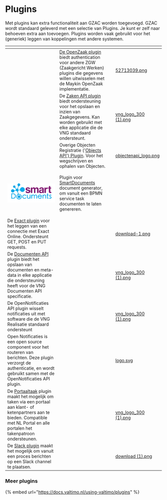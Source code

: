 # Plugins

Met plugins kan extra functionaliteit aan GZAC worden toegevoegd. GZAC wordt standaard geleverd met een selectie van Plugins. Je kunt er zelf naar behoeven extra aan toevoegen. Plugins worden vaak gebruikt voor het (generiek) leggen van koppelingen met andere systemen.&#x20;

<table data-view="cards"><thead><tr><th></th><th></th><th></th><th data-hidden data-card-cover data-type="files"></th></tr></thead><tbody><tr><td></td><td><a href="https://docs.valtimo.nl/using-valtimo/plugins/configure-openzaak-plugin">De OpenZaak plugin</a> biedt authentication voor andere ZGW (Zaakgericht Werken) plugins die gegevens willen uitwisselen met de Maykin OpenZaak implementatie. </td><td></td><td><a href="../.gitbook/assets/52713039.png">52713039.png</a></td></tr><tr><td></td><td>De <a href="https://docs.valtimo.nl/using-valtimo/plugins/configure-zaken-api-plugin">Zaken API plugin</a> biedt ondersteuning voor het opslaan en inzien van Zaakgegevens. Kan worden gebruikt met elke applicatie die de VNG standaard ondersteunt. </td><td></td><td><a href="../.gitbook/assets/vng_logo_300 (1).png">vng_logo_300 (1).png</a></td></tr><tr><td></td><td>Overige Objecten Registratie ('<a href="https://docs.valtimo.nl/using-valtimo/plugins/configure-objecten-api-plugin">Objects API') Plugin</a>. Voor het wegschrijven en ophalen van Objecten. </td><td></td><td><a href="../.gitbook/assets/objectenapi_logo.png">objectenapi_logo.png</a></td></tr><tr><td><img src="../.gitbook/assets/download.png" alt=""></td><td><p></p><p></p><p>Plugin voor <a href="https://docs.valtimo.nl/using-valtimo/plugins/configure-smartdocuments-plugin">SmartDocuments</a> document generator, om vanuit een BPMN service task documenten te laten genereren.</p></td><td></td><td></td></tr><tr><td>De <a href="https://docs.valtimo.nl/using-valtimo/plugins/configure-exact-plugin">Exact plugin</a> voor het leggen van een connectie met Exact Online. Ondersteunt GET, POST en PUT requests. </td><td></td><td></td><td><a href="../.gitbook/assets/download-1.png">download-1.png</a></td></tr><tr><td>De <a href="https://docs.valtimo.nl/using-valtimo/plugins/configure-documenten-api-plugin">Documenten API</a> plugin biedt het opslaan van documenten en meta-data in elke applicatie die ondersteuning heeft voor de VNG Documenten API specificatie. </td><td></td><td></td><td><a href="../.gitbook/assets/vng_logo_300 (1).png">vng_logo_300 (1).png</a></td></tr><tr><td>De OpenNotificaties API plugin wisselt notificaties uit met software die de VNG Realisatie standaard ondersteunt</td><td></td><td></td><td><a href="../.gitbook/assets/vng_logo_300 (1).png">vng_logo_300 (1).png</a></td></tr><tr><td>Open Notificaties is een  open source component voor het routeren van berichten. Deze plugin verzorgt de authenticatie, en wordt gebruikt samen met de OpenNotificaties API plugin. </td><td></td><td></td><td><a href="../.gitbook/assets/logo.svg">logo.svg</a></td></tr><tr><td>De <a href="https://docs.valtimo.nl/using-valtimo/plugins/configure-portaaltaak-plugin">Portaaltaak</a> plugin maakt het mogelijk om taken via een portaal aan klant- of ketenpartners aan te bieden. Compatible met NL Portal en alle portalen het takenpatroon ondersteunen. </td><td></td><td></td><td><a href="../.gitbook/assets/vng_logo_300 (1).png">vng_logo_300 (1).png</a></td></tr><tr><td>De <a href="https://github.com/generiekzaakafhandelcomponent/Plugins/tree/main/slack">Slack plugin</a> maakt het mogelijk om vanuit een proces berichten op een Slack channel te plaatsen. </td><td></td><td></td><td><a href="../.gitbook/assets/download (1).png">download (1).png</a></td></tr></tbody></table>

### Meer plugins

{% embed url="https://docs.valtimo.nl/using-valtimo/plugins" %}
